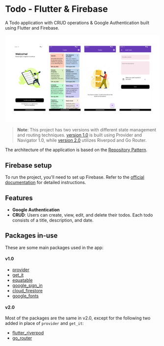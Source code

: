 # Todo - Flutter & Firebase

A Todo application with CRUD operations & Google Authentication built using Flutter and Firebase.

![](/.github/images/screenshots.png)

> **Note**: This project has two versions with different state management and routing techniques. [version 1.0](https://github.com/alvisjerome/todo-flutter-firebase/tree/version-1.0) is built using Provider and Navigator 1.0, while [version 2.0](https://github.com/alvisjerome/todo-flutter-firebase/tree/version-2.0) utilizes Riverpod and Go Router.

The architecture of the application is based on the [Repository Pattern](https://codewithandrea.com/articles/flutter-repository-pattern/).

## Firebase setup

To run the project, you'll need to set up Firebase. Refer to the [official documentation](https://firebase.google.com/docs/flutter/setup?platform=ios) for detailed instructions.

## Features

- **Google Authentication**
- **CRUD**: Users can create, view, edit, and delete their todos. Each todo consists of a title, description, and date.

## Packages in-use

These are some main packages used in the app:

#### v1.0

- [provider](https://pub.dev/packages/provider)
- [get_it](https://pub.dev/packages/get_it)
- [equatable](https://pub.dev/packages/equatable)
- [google_sign_in](https://pub.dev/packages/google_sign_in)
- [cloud_firestore](https://pub.dev/packages/cloud_firestore)
- [google_fonts](https://pub.dev/packages/google_fonts)

#### v2.0

Most of the packages are the same in v2.0, except for the following two added in place of `provider` and `get_it`:

- [flutter_riverpod](https://pub.dev/packages/flutter_riverpod)
- [go_router](https://pub.dev/packages/go_routert)

